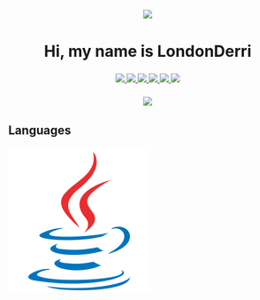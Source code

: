 <br clear="both">

<div align="center">
    <img class="hCL kVc L4E MIw N7A XiG" fetchpriority="high" loading="auto" elementtiming="closeup-image-main-MainPinImage" src="https://i.pinimg.com/originals/bd/56/5d/bd565dcc0a556add0b0a0ed6b26d686e.gif" style="object-fit: contain;" srcset="https://i.pinimg.com/736x/bd/56/5d/bd565dcc0a556add0b0a0ed6b26d686e.jpg 736w, https://i.pinimg.com/1200x/bd/56/5d/bd565dcc0a556add0b0a0ed6b26d686e.jpg 1200w" />
</div>

###

<h1 align="center">Hi, my name is LondonDerri</h1>

###

<div align="center">
    <a href="https://www.youtube.com/@LondonDerri" target="_blank">
        <img src="https://img.shields.io/badge/YouTube-FF0000?style=for-the-badge&logo=youtube&logoColor=FFFFFF" />
    </a>
    <a href="https://www.twitch.tv/londonderri" target="_blank">
        <img src="https://img.shields.io/badge/Twitch-9147FF?style=for-the-badge&logo=twitch&logoColor=FFFFFF" />
    </a>
    <a href="https://www.curseforge.com/members/londonderri/projects" target="_blank">
        <img src="https://img.shields.io/badge/CurseForge-000000?style=for-the-badge&logo=curseforge&logoColor=FFFFFF" />
    </a>
    <a href="https://modrinth.com/user/LondonDerri" target="_blank">
        <img src="https://img.shields.io/badge/Modrinth-1BD96A?style=for-the-badge&logo=modrinth&logoColor=FFFFFF"/>
    </a>
    <a href="https://t.me/londonderri" target="_blank">
        <img src="https://img.shields.io/badge/Telegram-23A2E1?style=for-the-badge&logo=telegram&logoColor=FFFFFF" />
    </a>
    <a href="#" title="Username: londi_dev">
        <img src="https://img.shields.io/badge/Discord-7289DA?style=for-the-badge&logo=discord&logoColor=FFFFFF" />
    </a>
</div>

###

<div align="center">
    <img src="https://img.shields.io/github/followers/LondonDerri?style=flat-square&label=visitors&color=6600FF" />
</div>

###

<h2 align="left">Languages</h2>

###

<div align="left">
    <img src="https://raw.githubusercontent.com/devicons/devicon/ca28c779441053191ff11710fe24a9e6c23690d6/icons/java/java-original.svg" />
</div>
